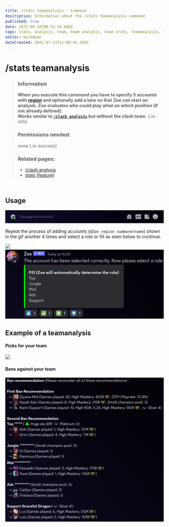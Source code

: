 ```yaml
---
title: /stats teamanalysis - Command
description: Information about the /stats teamanalysis command
published: true
date: 2023-09-10T08:31:14.046Z
tags: stats, analysis, team, team analysis, team stats, teamanalysis, stats teamanalysis
editor: markdown
dateCreated: 2021-07-13T11:00:45.454Z
---
```


# /stats teamanalysis

>### Information
>**When you execute this command you have to specify 5 accounts with [region](/en/terms/region) and optionally add a lane so that Zoe can start an analysis. Zoe evaluates who could play what on which position (if not already defined).** <br>
>**Works similar to [`/clash analysis`](https://wiki.zoe-discord-bot.ch/en/commands/clash/analysis) but without the clash team.**
>{.is-info}

>### Permissions needed:
> *none*
>{.is-success}

>### Related pages:
>- [/clash analysis](https://wiki.zoe-discord-bot.ch/en/commands/clash/analysis)
>- [stats (feature)](https://wiki.zoe-discord-bot.ch/en/commands/stats)

<br>

## Usage

![en_stats_teamanalysis_command.gif](/en_/en_stats_teamanalysis_command.gif)

Repeat the process of adding accounts (`@Zoe region summonername`) shown in the gif another 4 times and select a role or fill as seen below to continue.

![](/en_/en_stats_teamanalysis_1.gif)
![](/en_/en_stats_teamanalysis_2.png)
<br>

##   Example of a teamanalysis
#### Picks for your team
![](/en_/en_stats_teamanalysis_picks.png)
<br>
#### Bans against your team
![](/en_/en_stats_teamanalysis_bans.png)


